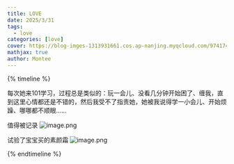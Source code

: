 ```yaml
---
title: LOVE
date: 2025/3/31
tags:
  - love
categories: [love]
cover: https://blog-imges-1313931661.cos.ap-nanjing.myqcloud.com/9741743264645_.pic_hd.jpg
mathjax: true
author: Montee
---
```

{% timeline %}
<!-- node 2025 年 4 月 11 日 -->
每次她来101学习，过程总是类似的：玩一会儿、没看几分钟开始困了、缠我，直到这里心情都还是不错的，然后我受不了指责她，她被我说得学一小会儿、开始烦躁、哪哪都不顺眼……

<!-- node 2025 年 4 月 10 日 -->
值得被记录
![image.png](https://blog-image-0407-1313931661.cos.ap-nanjing.myqcloud.com/20250410230328741.png?imageSlim)

<!-- node 2025 年 4 月 9 日 -->
试验了宝宝买的素颜霜
![image.png](https://blog-image-0407-1313931661.cos.ap-nanjing.myqcloud.com/20250409004304846.png?imageSlim)

{% endtimeline %}
